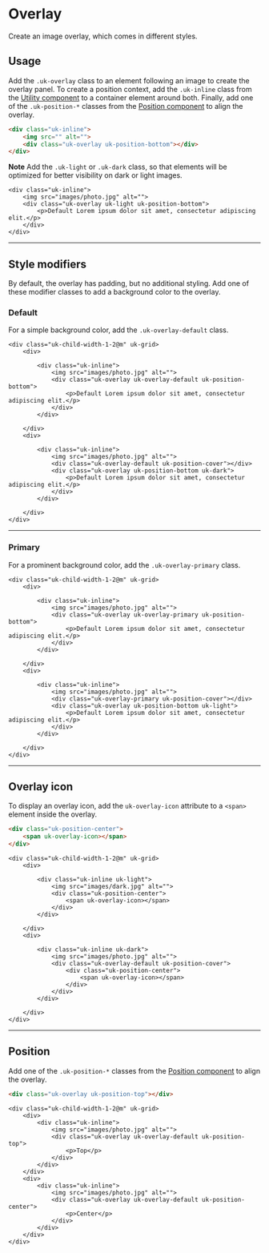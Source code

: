 # Overlay

<p class="uk-text-lead">Create an image overlay, which comes in different styles.</p>

## Usage

Add the `.uk-overlay` class to an element following an image to create the overlay panel. To create a position context, add the `.uk-inline` class from the [Utility component](utility.md#inline) to a container element around both. Finally, add one of the `.uk-position-*` classes from the [Position component](position.md) to align the overlay.

```html
<div class="uk-inline">
    <img src="" alt="">
    <div class="uk-overlay uk-position-bottom"></div>
</div>
```

**Note** Add the `.uk-light` or `.uk-dark` class, so that elements will be optimized for better visibility on dark or light images.

```example
<div class="uk-inline">
    <img src="images/photo.jpg" alt="">
    <div class="uk-overlay uk-light uk-position-bottom">
        <p>Default Lorem ipsum dolor sit amet, consectetur adipiscing elit.</p>
    </div>
</div>
```

***

## Style modifiers

By default, the overlay has padding, but no additional styling. Add one of these modifier classes to add a background color to the overlay.

### Default

For a simple background color, add the `.uk-overlay-default` class.

```example
<div class="uk-child-width-1-2@m" uk-grid>
    <div>

        <div class="uk-inline">
            <img src="images/photo.jpg" alt="">
            <div class="uk-overlay uk-overlay-default uk-position-bottom">
                <p>Default Lorem ipsum dolor sit amet, consectetur adipiscing elit.</p>
            </div>
        </div>

    </div>
    <div>

        <div class="uk-inline">
            <img src="images/photo.jpg" alt="">
            <div class="uk-overlay-default uk-position-cover"></div>
            <div class="uk-overlay uk-position-bottom uk-dark">
                <p>Default Lorem ipsum dolor sit amet, consectetur adipiscing elit.</p>
            </div>
        </div>

    </div>
</div>
```

***

### Primary

For a prominent background color, add the `.uk-overlay-primary` class.

```example
<div class="uk-child-width-1-2@m" uk-grid>
    <div>

        <div class="uk-inline">
            <img src="images/photo.jpg" alt="">
            <div class="uk-overlay uk-overlay-primary uk-position-bottom">
                <p>Default Lorem ipsum dolor sit amet, consectetur adipiscing elit.</p>
            </div>
        </div>

    </div>
    <div>

        <div class="uk-inline">
            <img src="images/photo.jpg" alt="">
            <div class="uk-overlay-primary uk-position-cover"></div>
            <div class="uk-overlay uk-position-bottom uk-light">
                <p>Default Lorem ipsum dolor sit amet, consectetur adipiscing elit.</p>
            </div>
        </div>

    </div>
</div>
```

***

## Overlay icon

To display an overlay icon, add the `uk-overlay-icon` attribute to a `<span>` element inside the overlay.

```html
<div class="uk-position-center">
    <span uk-overlay-icon></span>
</div>
```

```example
<div class="uk-child-width-1-2@m" uk-grid>
    <div>

        <div class="uk-inline uk-light">
            <img src="images/dark.jpg" alt="">
            <div class="uk-position-center">
                <span uk-overlay-icon></span>
            </div>
        </div>

    </div>
    <div>

        <div class="uk-inline uk-dark">
            <img src="images/photo.jpg" alt="">
            <div class="uk-overlay-default uk-position-cover">
                <div class="uk-position-center">
                    <span uk-overlay-icon></span>
                </div>
            </div>
        </div>

    </div>
</div>
```

***

## Position

Add one of the `.uk-position-*` classes from the [Position component](position.md) to align the overlay.

```html
<div class="uk-overlay uk-position-top"></div>
```

```example
<div class="uk-child-width-1-2@m" uk-grid>
    <div>
        <div class="uk-inline">
            <img src="images/photo.jpg" alt="">
            <div class="uk-overlay uk-overlay-default uk-position-top">
                <p>Top</p>
            </div>
        </div>
    </div>
    <div>
        <div class="uk-inline">
            <img src="images/photo.jpg" alt="">
            <div class="uk-overlay uk-overlay-default uk-position-center">
                <p>Center</p>
            </div>
        </div>
    </div>
</div>
```
